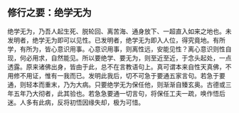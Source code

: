 ##  修行之要：绝学无为

绝学无为，乃吾人起生死、脱轮回、离苦海、通身放下、一超直入如来之地也。未发明者，绝学无为即可以见性。已发明者，绝学无为即入人位，得究竟地。有所学，有所为，皆心意识用事。心意识用事，则离性远，安能见性？离心意识则性自现，何必用求，自然能见。所以要绝学、要无为，则至近至近，于念头起处，一点透露。原来诸佛出身，皆由于此，总不在言教语句上。真可谓本来自性天真佛，不用修不用证，惟有一我而已。发明此我后，切不可急于要通五家言句。若急于要通，则轻本而重末，乃为大病。只要绝学无为保任他，则渐渐自臻玄奥。古德或三年五年乃大彻者，此其验也。若急急要通一切言句，将保任工夫一疏，唤作悟后迷。人多有此病，反将初悟因缘失却，极为可惜。
